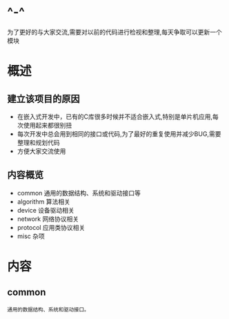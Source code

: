 # ^-^
  为了更好的与大家交流,需要对以前的代码进行检视和整理,每天争取可以更新一个模块
  
# 概述
## 建立该项目的原因
 - 在嵌入式开发中，已有的C库很多时候并不适合嵌入式,特别是单片机应用,每次使用起来都很别扭
 - 每次开发中总会用到相同的接口或代码,为了最好的重复使用并减少BUG,需要整理和规划代码
 - 方便大家交流使用
 ## 内容概览
 
 -  common 通用的数据结构、系统和驱动接口等
 -  algorithm 算法相关
 -  device 设备驱动相关
 -  network 网络协议相关
 -  protocol 应用类协议相关
 -  misc 杂项
 
 # 内容
 ## common
 	通用的数据结构、系统和驱动接口。

